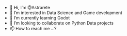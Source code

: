 - 👋 Hi, I’m @Astrarete
- 👀 I’m interested in Data Science and Game development
- 🌱 I’m currently learning Godot
- 💞️ I’m looking to collaborate on Python Data projects
- 📫 How to reach me ...?

<!---
Astrarete/Astrarete is a ✨ special ✨ repository because its `README.md` (this file) appears on your GitHub profile.
You can click the Preview link to take a look at your changes.
--->
